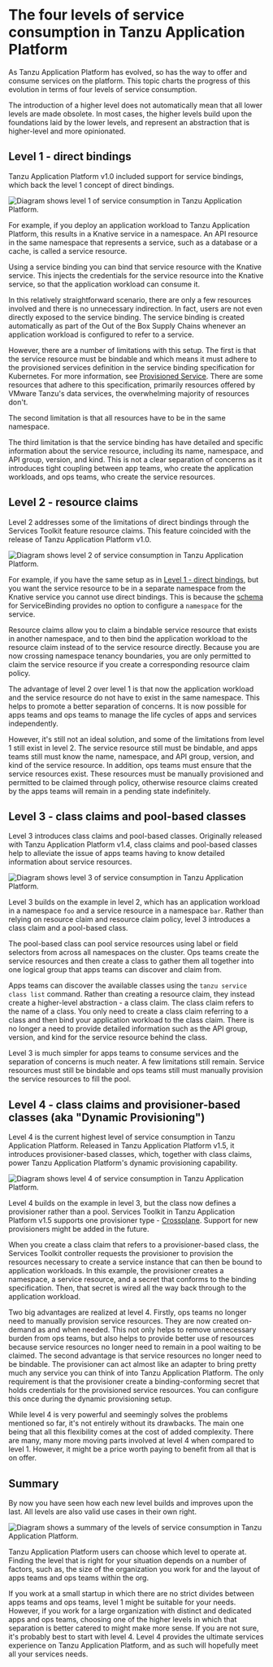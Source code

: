# The four levels of service consumption in Tanzu Application Platform

As Tanzu Application Platform has evolved, so has the way to offer and consume services on the platform.
This topic charts the progress of this evolution in terms of four levels of service consumption.

The introduction of a higher level does not automatically mean that all lower levels are made obsolete.
In most cases, the higher levels build upon the foundations laid by the lower
levels, and represent an abstraction that is higher-level and more opinionated.

## <a id="direct-bindings"></a> Level 1 - direct bindings

Tanzu Application Platform v1.0 included support for service bindings, which back the level 1
concept of direct bindings.

![Diagram shows level 1 of service consumption in Tanzu Application Platform.](../../images/stk-4-levels-1.png)

For example, if you deploy an application workload to Tanzu Application Platform, this results in a
Knative service in a namespace.
An API resource in the same namespace that represents a service, such as a database
or a cache, is called a service resource.

Using a service binding you can bind that service resource with the Knative service.
This injects the credentials for the service resource into the Knative service, so that the
application workload can consume it.

In this relatively straightforward scenario, there are only a few resources involved and
there is no unnecessary indirection. <!-- what does this mean? -->
In fact, users are not even directly exposed to the service binding.
The service binding is created automatically as part of the Out of the Box Supply Chains whenever an
application workload is configured to refer to a service.

However, there are a number of limitations with this setup.
The first is that the service resource must be bindable and which means it must adhere to
the provisioned services definition in the service binding specification for Kubernetes.
For more information, see [Provisioned Service](https://github.com/servicebinding/spec#provisioned-service).
There are some resources that adhere to this specification, primarily resources
offered by VMware Tanzu's data services, the overwhelming majority of resources don't.

The second limitation is that all resources have to be in the same namespace.

The third limitation is that the service binding has have detailed and specific information about
the service resource, including its name, namespace, and API group, version, and kind.
This is not a clear separation of concerns as it introduces tight coupling between app teams,
who create the application workloads, and ops teams, who create the service resources.

## <a id="resource-claims"></a> Level 2 - resource claims

Level 2 addresses some of the limitations of direct bindings through the Services Toolkit feature
resource claims. This feature coincided with the release of Tanzu Application Platform v1.0.

![Diagram shows level 2 of service consumption in Tanzu Application Platform.](../../images/stk-4-levels-2.png)

For example, if you have the same setup as in [Level 1 - direct bindings](#direct-bindings),
but you want the service resource to be in a separate namespace from the Knative service
you cannot use direct bindings.
This is because the [schema](https://github.com/servicebinding/spec#resource-type-schema-1)
for ServiceBinding provides no option to configure a `namespace` for the service.

Resource claims allow you to claim a bindable service resource that exists in another namespace,
and to then bind the application workload to the resource claim instead of to the service resource directly.
Because you are now crossing namespace tenancy boundaries, you are only permitted to claim the
service resource if you create a corresponding resource claim policy.

The advantage of level 2 over level 1 is that now the application workload and the service resource
do not have to exist in the same namespace. This helps to promote a better separation of concerns.
It is now possible for apps teams and ops teams to manage the life cycles of apps and services independently.

However, it's still not an ideal solution, and some of the limitations from level 1 still exist in level 2.
The service resource still must be bindable, and apps teams still must know the name,
namespace, and API group, version, and kind of the service resource.
In addition, ops teams must ensure that the service resources exist.
These resources must be manually provisioned and permitted to be claimed through policy, otherwise
resource claims created by the apps teams will remain in a pending state indefinitely.

## <a id="pool-based-classes"></a> Level 3 - class claims and pool-based classes

Level 3 introduces class claims and pool-based classes. Originally released with
Tanzu Application Platform v1.4, class claims and pool-based classes help to alleviate the issue of
apps teams having to know detailed information about service resources.

![Diagram shows level 3 of service consumption in Tanzu Application Platform.](../../images/stk-4-levels-3.png)

Level 3 builds on the example in level 2, which has an application workload in a namespace `foo`
and a service resource in a namespace `bar`.
Rather than relying on resource claim and resource claim policy, level 3 introduces
a class claim and a pool-based class.

The pool-based class can pool service resources using label or field selectors from across all
namespaces on the cluster.
Ops teams create the service resources and then create a class to gather them all together into one
logical group that apps teams can discover and claim from.

Apps teams can discover the available classes using the `tanzu service class list` command.
Rather than creating a resource claim, they instead create a higher-level abstraction - a class claim.
The class claim refers to the name of a class.
You only need to create a class claim referring to a class and then bind your application workload to the class claim.
There is no longer a need to provide detailed information such as the API group, version, and kind
for the service resource behind the class.

Level 3 is much simpler for apps teams to consume services and the separation of concerns is much neater.
A few limitations still remain. Service resources must still be bindable and ops teams still must
manually provision the service resources to fill the pool.

## <a id="provisioner-based-classes"></a> Level 4 - class claims and provisioner-based classes (aka "Dynamic Provisioning")

Level 4 is the current highest level of service consumption in Tanzu Application Platform.
Released in Tanzu Application Platform v1.5, it introduces provisioner-based
classes, which, together with class claims, power Tanzu Application Platform's dynamic provisioning capability.

![Diagram shows level 4 of service consumption in Tanzu Application Platform.](../../images/stk-4-levels-4.png)

Level 4 builds on the example in level 3, but the class now defines a provisioner rather than a pool.
Services Toolkit in Tanzu Application Platform v1.5 supports one provisioner type - [Crossplane](https://www.crossplane.io/).
Support for new provisioners might be added in the future.

When you create a class claim that refers to a provisioner-based class, the Services Toolkit controller
requests the provisioner to provision the resources necessary to create a service instance
that can then be bound to application workloads.
In this example, the provisioner creates a namespace, a service resource, and a secret that conforms
to the binding specification.
Then, that secret is wired all the way back through to the application workload.

Two big advantages are realized at level 4. Firstly, ops teams no longer need to manually provision service resources.
They are now created on-demand as and when needed.
This not only helps to remove unnecessary burden from ops teams, but also helps to provide better
use of resources because service resources no longer need to remain in a pool waiting to be claimed.
The second advantage is that service resources no longer need to be bindable.
The provisioner can act almost like an adapter to bring pretty much any service you can think of into Tanzu Application Platform.
The only requirement is that the provisioner create a binding-conforming secret that holds credentials
for the provisioned service resources. You can configure this once during the dynamic provisioning setup.

While level 4 is very powerful and seemingly solves the problems mentioned so far,
it's not entirely without its drawbacks.
The main one being that all this flexibility comes at the cost of added complexity.
There are many, many more moving parts involved at level 4 when compared to level 1.
However, it might be a price worth paying to benefit from all that is on offer.

## <a id="summary"></a> Summary

By now you have seen how each new level builds and improves upon the last.
All levels are also valid use cases in their own right.

![Diagram shows a summary of the levels of service consumption in Tanzu Application Platform.](../../images/stk-4-levels-summary.png)

Tanzu Application Platform users can choose which level to operate at.
Finding the level that is right for your situation depends on a number of factors, such as, the size
of the organization you work for and the layout of apps teams and ops teams within the org.

If you work at a small startup in which there are no strict divides between apps teams and ops teams,
level 1 might be suitable for your needs.
However, if you work for a large organization with distinct and dedicated apps and ops teams,
choosing one of the higher levels in which that separation is better catered to might make more sense.
If you are not sure, it's probably best to start with level 4.
Level 4 provides the ultimate services experience on Tanzu Application Platform, and as such will
hopefully meet all your services needs.
